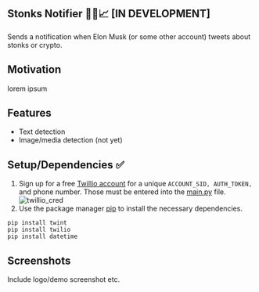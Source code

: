 ## Stonks Notifier 🚀🚀📈 [IN DEVELOPMENT]
Sends a notification when Elon Musk (or some other account) tweets about stonks or crypto.

## Motivation
lorem ipsum

## Features
- Text detection
- Image/media detection (not yet)

## Setup/Dependencies ✅    
1. Sign up for a free [Twillio account](https://www.twilio.com/try-twilio) for a unique `ACCOUNT_SID, AUTH_TOKEN,` and phone number. Those must be entered into the [main.py](/main/main.py) file. 
![twillio_cred](https://www.zeyadmansour.com/files/twillio_cred.PNG) 
2. Use the package manager [pip](https://pip.pypa.io/en/stable/) to install the necessary dependencies.
```
pip install twint
pip install twilio
pip install datetime
```

## Screenshots
Include logo/demo screenshot etc.

